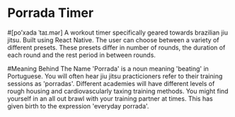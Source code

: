 # Porrada Timer
#[po’xada ˈtaɪ.mər]
A workout timer specifically geared towards brazilian jiu jitsu. Built using React Native. The user can choose between a variety of different presets. These presets differ in number of rounds, the duration of each round and the rest period in between rounds.

#Meaning Behind The Name
'Porrada' is a noun meaning 'beating' in Portuguese. You will often hear jiu jitsu practicioners refer to their training sessions as 'porradas'. Different academies will have different levels of rough housing and cardiovascularly taxing training methods. You might find yourself in an all out brawl with your training partner at times. This has given birth to the expression 'everyday porrada'.
